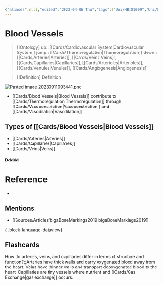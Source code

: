 ```yaml
---
{"aliases":null,"edited":"2023-04-06 Thu","tags":["Uni/HBIO1009","Uni/LFS112"],"dg-publish":true,"permalink":"/cards/blood-vessels/","dgPassFrontmatter":true}
---
```


# Blood Vessels

> [!Ontology]
> up:: [[Cards/Cardiovascular System\|Cardiovascular System]]
> jump:: [[Cards/Thermoregulation\|Thermoregulation]]
> down:: [[Cards/Arteries\|Arteries]], [[Cards/Veins\|Veins]], [[Cards/Capillaries\|Capillaries]], [[Cards/Arterioles\|Arterioles]], [[Cards/Venules\|Venules]], [[Cards/Angiogenesis\|Angiogenesis]]

> [!Definition] Definition

![Pasted image 20230911093441.png](/img/user/Extras/Images/Pasted%20image%2020230911093441.png)

- [[Cards/Blood Vessels\|Blood Vessels]] contribute to [[Cards/Thermoregulation\|Thermoregulation]] through [[Cards/Vasoconstriction\|Vasoconstriction]] and [[Cards/Vasodilation\|Vasodilation]]

## Types of [[Cards/Blood Vessels\|Blood Vessels]]

- [[Cards/Arteries\|Arteries]]
- [[Cards/Capillaries\|Capillaries]]
- [[Cards/Veins\|Veins]]

#### Ddddd

# Reference

- 

## Mentions

- [[Sources/Articles/bigaBoneMarkings2019\|bigaBoneMarkings2019]]

{ .block-language-dataview}

## Flashcards

How do arteries, veins, and capillaries differ in terms of structure and function?;;Arteries have thick walls and carry oxygenated blood away from the heart. Veins have thinner walls and transport deoxygenated blood to the heart. Capillaries are tiny vessels where nutrient and [[Cards/Gas Exchange\|gas exchange]] occurs.